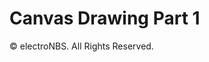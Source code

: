 
# Canvas Drawing Part 1
<p>&copy; <script>document.write(new Date().getFullYear())</script> electroNBS. All Rights Reserved.</p>
